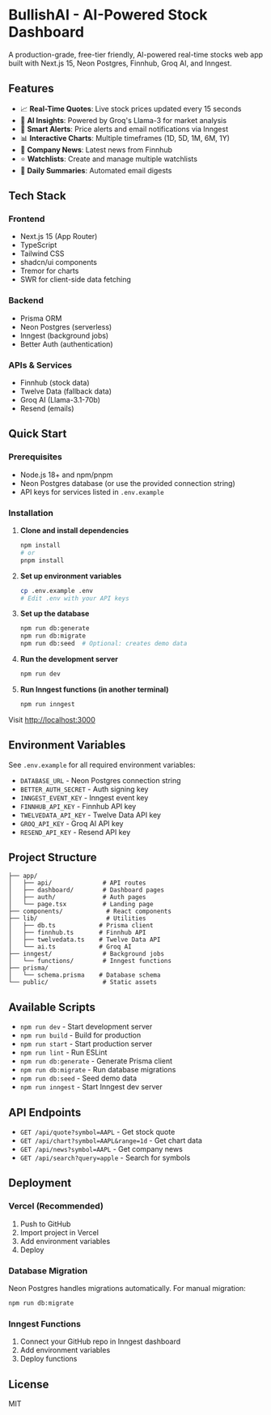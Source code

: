 # BullishAI - AI-Powered Stock Dashboard

A production-grade, free-tier friendly, AI-powered real-time stocks web app built with Next.js 15, Neon Postgres, Finnhub, Groq AI, and Inngest.

## Features

- 📈 **Real-Time Quotes**: Live stock prices updated every 15 seconds
- 🤖 **AI Insights**: Powered by Groq's Llama-3 for market analysis
- 🔔 **Smart Alerts**: Price alerts and email notifications via Inngest
- 📊 **Interactive Charts**: Multiple timeframes (1D, 5D, 1M, 6M, 1Y)
- 📰 **Company News**: Latest news from Finnhub
- ⭐ **Watchlists**: Create and manage multiple watchlists
- 📧 **Daily Summaries**: Automated email digests

## Tech Stack

### Frontend
- Next.js 15 (App Router)
- TypeScript
- Tailwind CSS
- shadcn/ui components
- Tremor for charts
- SWR for client-side data fetching

### Backend
- Prisma ORM
- Neon Postgres (serverless)
- Inngest (background jobs)
- Better Auth (authentication)

### APIs & Services
- Finnhub (stock data)
- Twelve Data (fallback data)
- Groq AI (Llama-3.1-70b)
- Resend (emails)

## Quick Start

### Prerequisites

- Node.js 18+ and npm/pnpm
- Neon Postgres database (or use the provided connection string)
- API keys for services listed in `.env.example`

### Installation

1. **Clone and install dependencies**
   ```bash
   npm install
   # or
   pnpm install
   ```

2. **Set up environment variables**
   ```bash
   cp .env.example .env
   # Edit .env with your API keys
   ```

3. **Set up the database**
   ```bash
   npm run db:generate
   npm run db:migrate
   npm run db:seed  # Optional: creates demo data
   ```

4. **Run the development server**
   ```bash
   npm run dev
   ```

5. **Run Inngest functions (in another terminal)**
   ```bash
   npm run inngest
   ```

Visit [http://localhost:3000](http://localhost:3000)

## Environment Variables

See `.env.example` for all required environment variables:

- `DATABASE_URL` - Neon Postgres connection string
- `BETTER_AUTH_SECRET` - Auth signing key
- `INNGEST_EVENT_KEY` - Inngest event key
- `FINNHUB_API_KEY` - Finnhub API key
- `TWELVEDATA_API_KEY` - Twelve Data API key
- `GROQ_API_KEY` - Groq AI API key
- `RESEND_API_KEY` - Resend API key

## Project Structure

```
├── app/
│   ├── api/              # API routes
│   ├── dashboard/        # Dashboard pages
│   ├── auth/             # Auth pages
│   └── page.tsx          # Landing page
├── components/            # React components
├── lib/                   # Utilities
│   ├── db.ts            # Prisma client
│   ├── finnhub.ts       # Finnhub API
│   ├── twelvedata.ts    # Twelve Data API
│   └── ai.ts            # Groq AI
├── inngest/              # Background jobs
│   └── functions/        # Inngest functions
├── prisma/
│   └── schema.prisma    # Database schema
└── public/               # Static assets
```

## Available Scripts

- `npm run dev` - Start development server
- `npm run build` - Build for production
- `npm run start` - Start production server
- `npm run lint` - Run ESLint
- `npm run db:generate` - Generate Prisma client
- `npm run db:migrate` - Run database migrations
- `npm run db:seed` - Seed demo data
- `npm run inngest` - Start Inngest dev server

## API Endpoints

- `GET /api/quote?symbol=AAPL` - Get stock quote
- `GET /api/chart?symbol=AAPL&range=1d` - Get chart data
- `GET /api/news?symbol=AAPL` - Get company news
- `GET /api/search?query=apple` - Search for symbols

## Deployment

### Vercel (Recommended)

1. Push to GitHub
2. Import project in Vercel
3. Add environment variables
4. Deploy

### Database Migration

Neon Postgres handles migrations automatically. For manual migration:

```bash
npm run db:migrate
```

### Inngest Functions

1. Connect your GitHub repo in Inngest dashboard
2. Add environment variables
3. Deploy functions

## License

MIT
